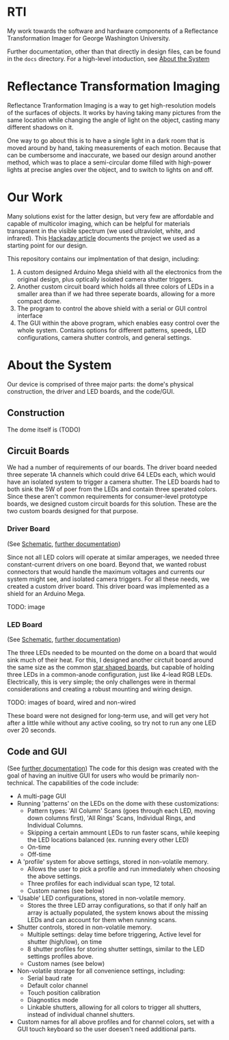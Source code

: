# RTI
My work towards the software and hardware components of a Reflectance Transformation Imager for George Washington University.

Further documentation, other than that directly in design files, can be found in the `docs` directory. For a high-level intoduction, see [About the System](#about-the-system)

# Reflectance Transformation Imaging

Reflectance Tranformation Imaging is a way to get high-resolution models of the surfaces of objects. It works by having taking many pictures from the same location while changing the angle of light on the object, casting many different shadows on it. 

One way to go about this is to have a single light in a dark room that is moved around by hand, taking measurements of each motion. Because that can be cumbersome and inaccurate, we based our design around another method, which was to place a semi-circular dome filled with high-power lights at precise angles over the object, and to switch to lights on and off. 

# Our Work

Many solutions exist for the latter design, but very few are affordable and capable of multicolor imaging, which can be helpful for materials transparent in the visible spectrum (we used ultraviolet, white, and infrared). This [Hackaday article](https://hackaday.io/project/11951-affordable-reflectance-transformation-imaging-dome) documents the project we used as a starting point for our design.

This repository contains our implmentation of that design, including:
1. A custom designed Arduino Mega shield with all the electronics from the original design, plus optically isolated camera shutter triggers.
2. Another custom circuit board which holds all three colors of LEDs in a smaller area than if we had three seperate boards, allowing for a more compact dome.
3. The program to control the above shield with a serial or GUI control interface
4. The GUI within the above program, which enables easy control over the whole system. Contains options for different patterns, speeds, LED configurations, camera shutter controls, and general settings.

# About the System

Our device is comprised of three major parts: the dome's physical construction, the driver and LED boards, and the code/GUI.
## Construction
The dome itself is (TODO)

## Circuit Boards

We had a number of requirements of our boards. The driver board needed three seperate 1A channels which could drive 64 LEDs each, which would have an isolated system to trigger a camera shutter. The LED boards had to both sink the 5W of poer from the LEDs and contain three sperated colors. Since these aren't common requirements for consumer-level prototype boards, we designed custom circuit boards for this solution. These are the two custom boards designed for that purpose.

### Driver Board

(See [Schematic](hardware/arduino-sheild/MEGA_shield_SCHEMATIC.pdf), [further documentation](docs/driver-board.md))

Since not all LED colors will operate at similar amperages, we needed three constant-current drivers on one board. Beyond that, we wanted robust connectors that would handle the maximum voltages and currents our system might see, and isolated camera triggers. For all these needs, we created a custom driver board. This driver board was implemented as a shield for an Arduino Mega.

TODO: image

### LED Board

(See [Schematic](hardware/led-board/LEDBoard_SCHEMATIC.pdf), [further documentation](docs/led-board.md))

The three LEDs needed to be mounted on the dome on a board that would sink much of their heat. For this, I designed another circtuit board around the same size as the common [star shaped boards](https://www.adafruit.com/product/518), but capable of holding three LEDs in a common-anode configuration, just like 4-lead RGB LEDs. Electrically, this is very simple; the only challenges were in thermal considerations and creating a robust mounting and wiring design.

TODO: images of board, wired and non-wired

These board were not designed for long-term use, and will get very hot after a little while without any active cooling, so try not to run any one LED over 20 seconds.

## Code and GUI

(See [further documentation](docs/code.md))
The code for this design was created with the goal of having an inuitive GUI for users who would be primarily non-technical. The capabilities of the code include:

- A multi-page GUI
- Running 'patterns' on the LEDs on the dome with these customizations:
  - Pattern types: 'All Column' Scans (goes through each LED, moving down columns first), 'All Rings' Scans, Individual Rings, and Individual Columns.
  - Skipping a certain ammount LEDs to run faster scans, while keeping the LED locations balanced (ex. running every other LED)
  - On-time
  - Off-time
- A 'profile' system for above settings, stored in non-volatile memory. 
  - Allows the user to pick a profile and run immediately when choosing the above settings.
  - Three profiles for each individual scan type, 12 total.
  - Custom names (see below)
- 'Usable' LED configurations, stored in non-volatile memory.
  - Stores the three LED array configurations, so that if only half an array is actually populated, the system knows about the missing LEDs and can account for them when running scans.
- Shutter controls, stored in non-volatile memory.
  - Multiple settings: delay time before triggering, Active level for shutter (high/low), on time
  - 8 shutter profiles for storing shutter settings, similar to the LED settings profiles above.
  - Custom names (see below)
- Non-volatile storage for all convenience settings, including:
  - Serial baud rate
  - Default color channel
  - Touch position calibration
  - Diagnostics mode
  - Linkable shutters, allowing for all colors to trigger all shutters, instead of individual channel shutters.
- Custom names for all above profiles and for channel colors, set with a GUI touch keyboard so the user doesen't need additional parts.
